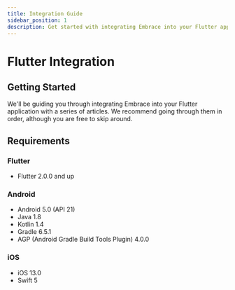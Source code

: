 ```yaml
---
title: Integration Guide
sidebar_position: 1
description: Get started with integrating Embrace into your Flutter application
---
```


# Flutter Integration

## Getting Started

We'll be guiding you through integrating Embrace into your Flutter application
with a series of articles. We recommend going through them in order, although
you are free to skip around. 

## Requirements

### Flutter

* Flutter 2.0.0 and up

### Android

* Android 5.0 (API 21)
* Java 1.8
* Kotlin 1.4
* Gradle 6.5.1
* AGP (Android Gradle Build Tools Plugin) 4.0.0

### iOS

* iOS 13.0
* Swift 5
